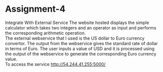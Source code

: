 # Assignment-4
Integrate With External Service
The website hosted displays the simple calculator which takes two integers and an operator as input and performs the corresponding arithmetic operation. 
<br/>The external webservice that I used is the US dollar to Euro currency convertor. The output from the webservice gives the standard rate of dollar in terms of Euro. The user inputs a value of USD and it is processed using the output of the webservice to generate the corresponding Euro currency value.
<br/>
To access the service http://54.244.41.255:5000/ 
